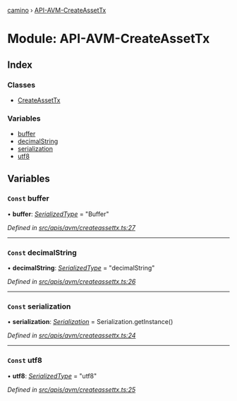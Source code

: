 [camino](../README.md) › [API-AVM-CreateAssetTx](api_avm_createassettx.md)

# Module: API-AVM-CreateAssetTx

## Index

### Classes

* [CreateAssetTx](../classes/api_avm_createassettx.createassettx.md)

### Variables

* [buffer](api_avm_createassettx.md#const-buffer)
* [decimalString](api_avm_createassettx.md#const-decimalstring)
* [serialization](api_avm_createassettx.md#const-serialization)
* [utf8](api_avm_createassettx.md#const-utf8)

## Variables

### `Const` buffer

• **buffer**: *[SerializedType](utils_serialization.md#serializedtype)* = "Buffer"

*Defined in [src/apis/avm/createassettx.ts:27](https://github.com/chain4travel/caminojs/blob/ca67b81/src/apis/avm/createassettx.ts#L27)*

___

### `Const` decimalString

• **decimalString**: *[SerializedType](utils_serialization.md#serializedtype)* = "decimalString"

*Defined in [src/apis/avm/createassettx.ts:26](https://github.com/chain4travel/caminojs/blob/ca67b81/src/apis/avm/createassettx.ts#L26)*

___

### `Const` serialization

• **serialization**: *[Serialization](../classes/utils_serialization.serialization.md)* = Serialization.getInstance()

*Defined in [src/apis/avm/createassettx.ts:24](https://github.com/chain4travel/caminojs/blob/ca67b81/src/apis/avm/createassettx.ts#L24)*

___

### `Const` utf8

• **utf8**: *[SerializedType](utils_serialization.md#serializedtype)* = "utf8"

*Defined in [src/apis/avm/createassettx.ts:25](https://github.com/chain4travel/caminojs/blob/ca67b81/src/apis/avm/createassettx.ts#L25)*

